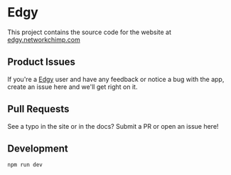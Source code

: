 # Edgy

This project contains the source code for the website at [edgy.networkchimp.com](https://edgy.networkchimp.com)

## Product Issues

If you're a [Edgy](https://www.cloudflare.com/apps/edgy) user and have any feedback or notice a bug with the app, create an issue here and we'll get right on it.

## Pull Requests

See a typo in the site or in the docs? Submit a PR or open an issue here!

## Development

```
npm run dev
```
